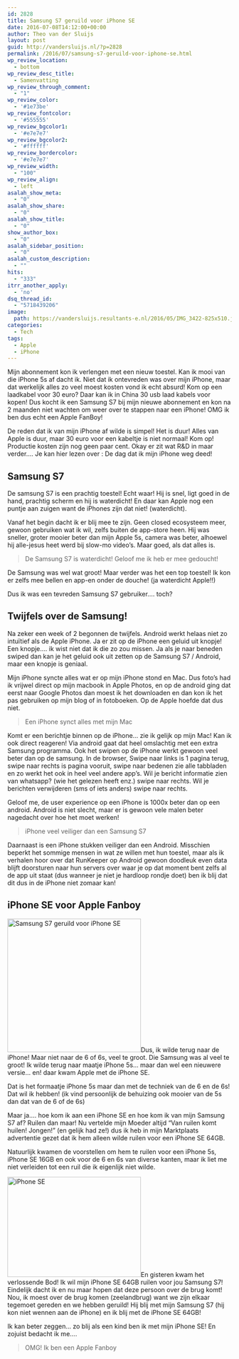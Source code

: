 ```yaml
---
id: 2828
title: Samsung S7 geruild voor iPhone SE
date: 2016-07-08T14:12:00+00:00
author: Theo van der Sluijs
layout: post
guid: http://vandersluijs.nl/?p=2828
permalink: /2016/07/samsung-s7-geruild-voor-iphone-se.html
wp_review_location:
  - bottom
wp_review_desc_title:
  - Samenvatting
wp_review_through_comment:
  - "1"
wp_review_color:
  - '#1e73be'
wp_review_fontcolor:
  - '#555555'
wp_review_bgcolor1:
  - '#e7e7e7'
wp_review_bgcolor2:
  - '#ffffff'
wp_review_bordercolor:
  - '#e7e7e7'
wp_review_width:
  - "100"
wp_review_align:
  - left
asalah_show_meta:
  - "0"
asalah_show_share:
  - "0"
asalah_show_title:
  - "0"
show_author_box:
  - "0"
asalah_sidebar_position:
  - "0"
asalah_custom_description:
  - ""
hits:
  - "333"
itrr_another_apply:
  - 'no'
dsq_thread_id:
  - "5718439206"
image: 
  path: https://vandersluijs.resultants-e.nl/2016/05/IMG_3422-825x510.jpg
categories:
  - Tech
tags:
  - Apple
  - iPhone
---
```

Mijn abonnement kon ik verlengen met een nieuw toestel. Kan ik mooi van die iPhone 5s af dacht ik. Niet dat ik ontevreden was over mijn iPhone, maar dat werkelijk alles zo veel moest kosten vond ik echt absurd! Kom op een laadkabel voor 30 euro? Daar kan ik in China 30 usb laad kabels voor kopen! Dus kocht ik een Samsung S7 bij mijn nieuwe abonnement en kon na 2 maanden niet wachten om weer over te stappen naar een iPhone! OMG ik ben dus echt een Apple FanBoy!<!--more-->

De reden dat ik van mijn iPhone af wilde is simpel! Het is duur! Alles van Apple is duur, maar 30 euro voor een kabeltje is niet normaal! Kom op! Productie kosten zijn nog geen paar cent. Okay er zit wat R&D in maar verder&#8230;. Je kan hier lezen over : De dag dat ik mijn iPhone weg deed!

## Samsung S7

De samsung S7 is een prachtig toestel! Echt waar! Hij is snel, ligt goed in de hand, prachtig scherm en hij is waterdicht! En daar kan Apple nog een puntje aan zuigen want de iPhones zijn dat niet! (waterdicht).

Vanaf het begin dacht ik er blij mee te zijn. Geen closed ecosysteem meer, gewoon gebruiken wat ik wil, zelfs buiten de app-store heen. Hij was sneller, groter mooier beter dan mijn Apple 5s, camera was beter, alhoewel hij alle-jesus heet werd bij slow-mo video&#8217;s. Maar goed, als dat alles is.

> De Samsung S7 is waterdicht! Geloof me ik heb er mee gedoucht!

De Samsung was wel wat groot! Maar verder was het een top toestel! Ik kon er zelfs mee bellen en app-en onder de douche! (ja waterdicht Apple!!)

Dus ik was een tevreden Samsung S7 gebruiker&#8230;. toch?

## Twijfels over de Samsung!

Na zeker een week of 2 begonnen de twijfels. Android werkt helaas niet zo intuïtief als de Apple iPhone. Ja er zit op de iPhone een geluid uit knopje! Een knopje&#8230;. ik wist niet dat ik die zo zou missen. Ja als je naar beneden swiped dan kan je het geluid ook uit zetten op de Samsung S7 / Android, maar een knopje is geniaal.

Mijn iPhone syncte alles wat er op mijn iPhone stond en Mac. Dus foto&#8217;s had ik vrijwel direct op mijn macbook in Apple Photos, en op de android ging dat eerst naar Google Photos dan moest ik het downloaden en dan kon ik het pas gebruiken op mijn blog of in fotoboeken. Op de Apple hoefde dat dus niet.

> Een iPhone synct alles met mijn Mac

Komt er een berichtje binnen op de iPhone&#8230; zie ik gelijk op mijn Mac! Kan ik ook direct reageren! Via android gaat dat heel omslachtig met een extra Samsung programma. Ook het swipen op de iPhone werkt gewoon veel beter dan op de samsung. In de browser, Swipe naar links is 1 pagina terug, swipe naar rechts is pagina vooruit, swipe naar bedenen zie alle tabbladen en zo werkt het ook in heel veel andere app&#8217;s. Wil je bericht informatie zien van whatsapp? (wie het gelezen heeft enz.) swipe naar rechts. Wil je berichten verwijderen (sms of iets anders) swipe naar rechts.

Geloof me, de user experience op een iPhone is 1000x beter dan op een android. Android is niet slecht, maar er is gewoon vele malen beter nagedacht over hoe het moet werken!

> iPhone veel veiliger dan een Samsung S7

Daarnaast is een iPhone stukken veiliger dan een Android. Misschien beperkt het sommige mensen in wat ze willen met hun toestel, maar als ik verhalen hoor over dat RunKeeper op Android gewoon doodleuk even data blijft doorsturen naar hun servers over waar je op dat moment bent zelfs al de app uit staat (dus wanneer je niet je hardloop rondje doet) ben ik blij dat dit dus in de iPhone niet zomaar kan!

## iPhone SE voor Apple Fanboy

<img class="alignleft size-medium wp-image-2832" src="https://vandersluijs.resultants-e.nl/2016/05/IMG_3427-300x300.jpg" alt="Samsung S7 geruild voor iPhone SE" width="300" height="300" srcset="https://vandersluijs.resultants-e.nl/2016/05/IMG_3427-300x300.jpg 300w, https://vandersluijs.resultants-e.nl/2016/05/IMG_3427-150x150.jpg 150w, https://vandersluijs.resultants-e.nl/2016/05/IMG_3427-65x65.jpg 65w, https://vandersluijs.resultants-e.nl/2016/05/IMG_3427-400x400.jpg 400w, https://vandersluijs.resultants-e.nl/2016/05/IMG_3427.jpg 640w" sizes="(max-width: 300px) 100vw, 300px" />Dus, ik wilde terug naar de iPhone! Maar niet naar de 6 of 6s, veel te groot. Die Samsung was al veel te groot! Ik wilde terug naar maatje iPhone 5s&#8230; maar dan wel een nieuwere versie&#8230; en! daar kwam Apple met de iPhone SE.

Dat is het formaatje iPhone 5s maar dan met de techniek van de 6 en de 6s! Dat wil ik hebben! (ik vind persoonlijk de behuizing ook mooier van de 5s dan dat van de 6 of de 6s)

Maar ja&#8230;. hoe kom ik aan een iPhone SE en hoe kom ik van mijn Samsung S7 af? Ruilen dan maar! Nu vertelde mijn Moeder altijd &#8220;Van ruilen komt huilen! Jongen!&#8221; (en gelijk had ze!) dus ik heb in mijn Marktplaats advertentie gezet dat ik hem alleen wilde ruilen voor een iPhone SE 64GB.

Natuurlijk kwamen de voorstellen om hem te ruilen voor een iPhone 5s, iPhone SE 16GB en ook voor de 6 en 6s van diverse kanten, maar ik liet me niet verleiden tot een ruil die ik eigenlijk niet wilde.

<img class="alignright size-medium wp-image-2831" src="https://vandersluijs.resultants-e.nl/2016/05/IMG_3424-300x225.jpg" alt="iPhone SE" width="300" height="225" srcset="https://vandersluijs.resultants-e.nl/2016/05/IMG_3424-300x225.jpg 300w, https://vandersluijs.resultants-e.nl/2016/05/IMG_3424-768x576.jpg 768w, https://vandersluijs.resultants-e.nl/2016/05/IMG_3424-1024x768.jpg 1024w, https://vandersluijs.resultants-e.nl/2016/05/IMG_3424-533x400.jpg 533w, https://vandersluijs.resultants-e.nl/2016/05/IMG_3424.jpg 1280w" sizes="(max-width: 300px) 100vw, 300px" />En gisteren kwam het verlossende Bod! Ik wil mijn iPhone SE 64GB ruilen voor jou Samsung S7! Eindelijk dacht ik en nu maar hopen dat deze persoon over de brug komt! Nou, ik moest over de brug komen (zeelandbrug) want we zijn elkaar tegemoet gereden en we hebben geruild! Hij blij met mijn Samsung S7 (hij kon niet wennen aan de iPhone) en ik blij met de iPhone SE 64GB!

Ik kan beter zeggen&#8230; zo blij als een kind ben ik met mijn iPhone SE! En zojuist bedacht ik me&#8230;.

> OMG! Ik ben een Apple Fanboy

&nbsp;